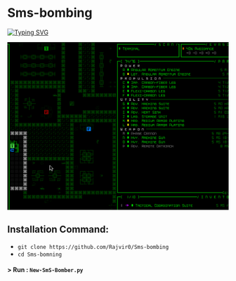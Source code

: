 # Sms-bombing

[![Typing SVG](https://readme-typing-svg.herokuapp.com?font=Neuton&size=25&color=30FF40&background=000000&center=true&vCenter=true&width=360&height=60&lines=SmS+Bombing+Tools%2C+By+❤️রাজ❤️)](https://git.io/typing-svg)


![Alt text](https://github.com/MRVIVEK-CODER/MRVIVEK-CODER/raw/main/md7Oqrf.gif)


## Installation Command:

* `git clone https://github.com/Rajvir0/Sms-bombing`
* `cd Sms-bomning`

#### > Run : `New-SmS-Bomber.py`
